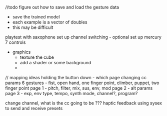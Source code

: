
//todo
figure out how to save and load the gesture data
 - save the trained model
 - each example is a vector of doubles
 - this may be difficult

playtest with saxophone
set up channel switching - optional
set up mercury 7 controls

- graphics
    - texture the cube
    - add a shader or some background
    - 

// mapping ideas
holding the button down - which page
changing cc params
6 gestures - fist, open hand, one finger point, climber, puppet, two finger point
page 1 - pitch, filter, mix, sus, env, mod
page 2 - alt params
page 3 - exp, env type, tempo, synth mode, channel?, program?

change channel, what is the cc going to be ???
haptic feedback
using sysex to send and receive presets
